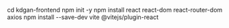 cd kdgan-frontend
npm init -y
npm install react react-dom react-router-dom axios
npm install --save-dev vite @vitejs/plugin-react